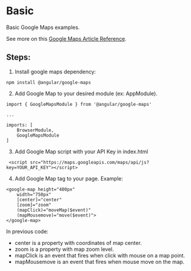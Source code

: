 # Basic

Basic Google Maps examples.

See more on this [Google Maps Article Reference](https://developers.google.com/maps/documentation/javascript?hl=es-419).

## Steps:

1. Install google maps dependency:

```
npm install @angular/google-maps
```

2. Add Google Map to your desired module (ex: AppModule).

```
import { GoogleMapsModule } from '@angular/google-maps'

...

imports: [
    BrowserModule,
    GoogleMapsModule
]
```

3. Add Google Map script with your API Key in index.html

```
 <script src="https://maps.googleapis.com/maps/api/js?key=YOUR_API_KEY"></script>
```

4. Add Google Map tag to your page. Example:

```
<google-map height="400px"
    width="750px"
    [center]="center"
    [zoom]="zoom"
    (mapClick)="moveMap($event)"
    (mapMousemove)="move($event)">
</google-map>
```

In previous code:

- center is a property with coordinates of map center.
- zoom is a property with map zoom level.
- mapClick is an event that fires when click with mouse on a map point.
- mapMousemove is an event that fires when mouse move on the map.
